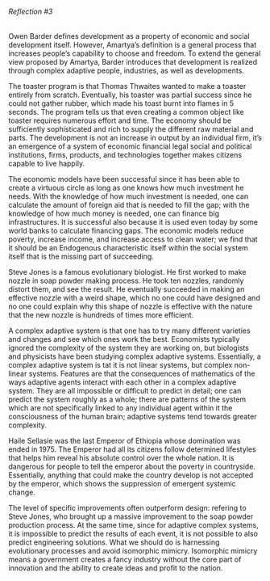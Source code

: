 ###### Reflection #3

Owen Barder defines development as a property of economic and social development itself. However, Amartya’s definition is a general process that increases people’s capability to choose and freedom. To extend the general view proposed by Amartya, Barder introduces that development is realized through complex adaptive people, industries, as well as developments.

The toaster program is that Thomas Thwaites wanted to make a toaster entirely from scratch. Eventually, his toaster was partial success since he could not gather rubber, which made his toast burnt into flames in 5 seconds. The program tells us that even creating a common object like toaster requires  numerous effort and time. The economy should be sufficiently sophisticated and rich to supply the different raw material and parts. The development is not an increase in output by an individual firm, it’s an emergence of a system of economic financial legal social and political institutions, firms, products, and technologies together makes citizens capable to live happily.

The economic models have been successful since it has been able to create a virtuous circle as long as one knows how much investment he needs. With the knowledge of how much investment is needed, one can calculate the amount of foreign aid that is needed to fill the gap; with the knowledge of how much money is needed, one can finance big infrastructures. It is successful also because it is used even today by some world banks to calculate financing gaps. The economic models reduce poverty, increase income, and increase access to clean water; we find that it should be an Endogenous characteristic itself within the social system itself that is the missing part of succeeding. 

Steve Jones is a famous evolutionary biologist. He first worked to make nozzle in soap powder making process. He took ten nozzles, randomly distort them, and see the result. He eventually succeeded in making an effective nozzle with a weird shape, which no one could have designed and no one could explain why this shape of nozzle is effective with the nature that the new nozzle is hundreds of times more efficient.

A complex adaptive system is that one has to try many different varieties and changes and see which ones work the best. Economists typically ignored the complexity of the system they are working on, but biologists and physicists have been studying complex adaptive systems. Essentially, a complex adaptive system is tat it is not linear systems, but complex non-linear systems. Features are that the consequences of mathematics of the ways adaptive agents interact with each other in a complex adaptive system. They are all impossible or difficult to predict in detail; one can predict the system roughly as a whole; there are patterns of the system which are not specifically linked to any individual agent within it the consciousness of the human brain; adaptive systems tend towards greater complexity.

Haile Sellasie was the last Emperor of Ethiopia whose domination was ended in 1975. The Emperor had all its citizens follow determined lifestyles that helps him reveal his absolute control over the whole nation. It is dangerous for people to tell the emperor about the poverty in countryside. Essentially, anything that could make the country develop is not accepted by the emperor, which shows the suppression of emergent systemic change.

The level of specific improvements often outperform design: refering to Steve Jones, who brought up a massive improvement to the soap powder production process. At the same time, since for adaptive complex systems, it is impossible to predict the results of each event, it is not possible to also predict engineering solutions. What we should do is harnessing evolutionary processes and avoid isomorphic mimicry. Isomorphic mimicry means a government creates a fancy industry without the core part of innovation and the ability to create ideas and profit to the nation.


